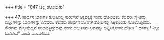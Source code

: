 +++
title = "047 ಚೆಲ್ಲಿ ಹೋಯಿತು"

+++
47. ಪಾರ್ಥನ ಬಾಣಗಳ ತೋಪಿನಲ್ಲಿ ಕುರುಸೇನೆ ಅಕ್ಕಪಕ್ಕಕ್ಕೆ ಸರಿದು ಹೋಯಿತು. ಕೆಲವರು ಸೈನಿಕರು ಬಿಲ್ಲುಗಳನ್ನು ಬಾಣಗಳನ್ನು ಎಸೆದರು. ಕೆಲವರು ಪಾರ್ಥನ ಬಾಣಗಳ ತೋಪಿನಲ್ಲಿ ಸಿಕ್ಕಿಕೊಂಡು ಸೋಲೊಪ್ಪಿದರು. ಕೌರವನು ಮೆಲ್ಲಮೆಲ್ಲನೆ ಸರಿಯುತ್ತಿದ್ದುದನ್ನು ಕಂಡು ಅರ್ಜುನನು ಅವನನ್ನು ಅಟ್ಟಿಸಿಕೊಂಡು ಹೋಗಿ " ದನಗಳ್ಳ ! ನಿಲ್ಲು ಓಡಬೇಡ" ಎಂದು ಮೂದಲಿಸಿದ.